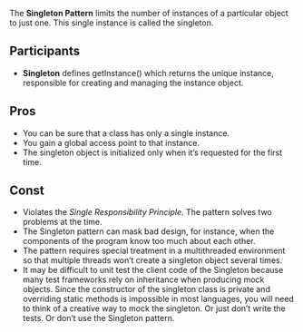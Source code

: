 The **Singleton Pattern** limits the number of instances of a particular object to just one. This single instance is called the singleton.

## Participants

- **Singleton** defines getInstance() which returns the unique instance, responsible for creating and managing the instance object.

## Pros

- You can be sure that a class has only a single instance.
- You gain a global access point to that instance.
- The singleton object is initialized only when it’s requested for the first time.

## Const

- Violates the _Single Responsibility Principle_. The pattern solves two problems at the time.
- The Singleton pattern can mask bad design, for instance, when the components of the program know too much about each other.
- The pattern requires special treatment in a multithreaded environment so that multiple threads won’t create a singleton object several times.
- It may be difficult to unit test the client code of the Singleton because many test frameworks rely on inheritance when producing mock objects. Since the constructor of the singleton class is private and overriding static methods is impossible in most languages, you will need to think of a creative way to mock the singleton. Or just don’t write the tests. Or don’t use the Singleton pattern.
